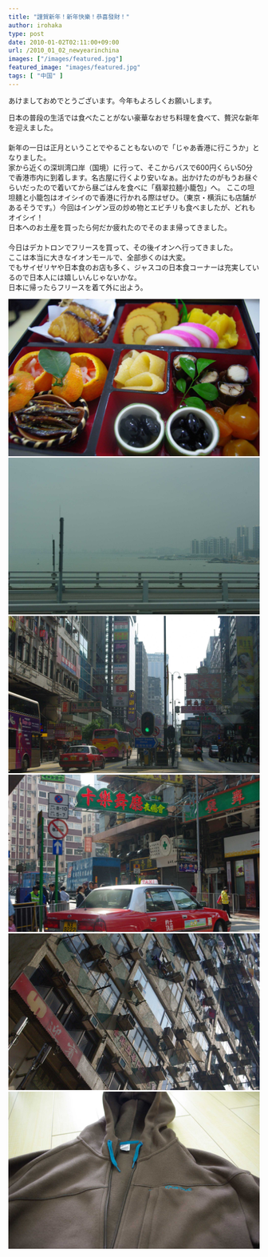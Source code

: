 ```yaml
---
title: "謹賀新年！新年快樂！恭喜發財！"
author: irohaka
type: post
date: 2010-01-02T02:11:00+09:00
url: /2010_01_02_newyearinchina
images: ["/images/featured.jpg"]
featured_image: "images/featured.jpg"
tags: [ "中国" ]
---
```


あけましておめでとうございます。今年もよろしくお願いします。
 <!--more-->

日本の普段の生活では食べたことがない豪華なおせち料理を食べて、贅沢な新年を迎えました。  
　  
新年の一日は正月ということでやることもないので「じゃあ香港に行こうか」となりました。  
家から近くの深圳湾口岸（国境）に行って、そこからバスで600円くらい50分で香港市内に到着します。名古屋に行くより安いなぁ。出かけたのがもうお昼ぐらいだったので着いてから昼ごはんを食べに「翡翠拉麺小籠包」へ。
ここの坦坦麺と小籠包はオイシイので香港に行かれる際はぜひ。（東京・横浜にも店舗があるそうです。）今回はインゲン豆の炒め物とエビチリも食べましたが、どれもオイシイ！  
日本へのお土産を買ったら何だか疲れたのでそのまま帰ってきました。  
　  
今日はデカトロンでフリースを買って、その後イオンへ行ってきました。  
ここは本当に大きなイオンモールで、全部歩くのは大変。  
でもサイゼリヤや日本食のお店も多く、ジャスコの日本食コーナーは充実しているので日本人には嬉しいんじゃないかな。  
日本に帰ったらフリースを着て外に出よう。  

![正統かつ豪華なおせち](images/2010_01_03_newyearchina01.jpg)  
![深圳から香港を結ぶ橋の上](images/2010_01_03_newyearchina02.jpg)  
![こういう風景も少なくなるんだろうな。](images/2010_01_03_newyearchina03.jpg)  
![タクシー](images/2010_01_03_newyearchina04.jpg)  
![いかにも昔の香港っぽいビル](images/2010_01_03_newyearchina05.jpg)  
![デカトロンのアウトドアブランド「Quechua(ケチュア)」のフリース。](images/2010_01_03_newyearchina06.jpg)  